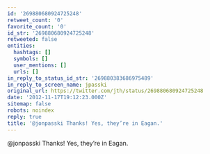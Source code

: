 ```yaml
---
id: '269880680924725248'
retweet_count: '0'
favorite_count: '0'
id_str: '269880680924725248'
retweeted: false
entities:
  hashtags: []
  symbols: []
  user_mentions: []
  urls: []
in_reply_to_status_id_str: '269880383686975489'
in_reply_to_screen_name: jpasski
original_url: https://twitter.com/jth/status/269880680924725248
date: '2012-11-17T19:12:23.000Z'
sitemap: false
robots: noindex
reply: true
title: '@jonpasski Thanks! Yes, they’re in Eagan.'
---
```


@jonpasski Thanks! Yes, they’re in Eagan.